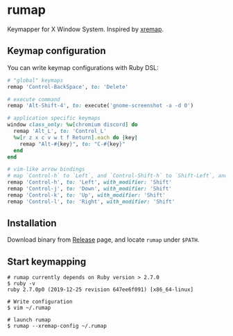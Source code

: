 # rumap

Keymapper for X Window System. Inspired by [xremap](https://github.com/k0kubun/xremap).

## Keymap configuration

You can write keymap configurations with Ruby DSL:

```ruby
# "global" keymaps
remap 'Control-BackSpace', to: 'Delete'

# execute command
remap 'Alt-Shift-4', to: execute('gnome-screenshot -a -d 0')

# application specific keymaps
window class_only: %w[chromium discord] do
  remap 'Alt_L', to: 'Control_L'
  %w[r z x c v w t f Return].each do |key|
    remap "Alt-#{key}", to: "C-#{key}"
  end
end

# vim-like arrow bindings
# map `Control-h` to `Left`, and `Control-Shift-h` to `Shift-Left`, and so on.
remap 'Control-h', to: 'Left', with_modifier: 'Shift'
remap 'Control-j', to: 'Down', with_modifier: 'Shift'
remap 'Control-k', to: 'Up', with_modifier: 'Shift'
remap 'Control-l', to: 'Right', with_modifier: 'Shift'
```

## Installation

Download binary from [Release](https://github.com/genya0407/rumap/releases) page, and locate `rumap` under `$PATH`.

## Start keymapping

```shell
# rumap currently depends on Ruby version > 2.7.0
$ ruby -v
ruby 2.7.0p0 (2019-12-25 revision 647ee6f091) [x86_64-linux]

# Write configuration
$ vim ~/.rumap

# launch rumap
$ rumap --xremap-config ~/.rumap
```
